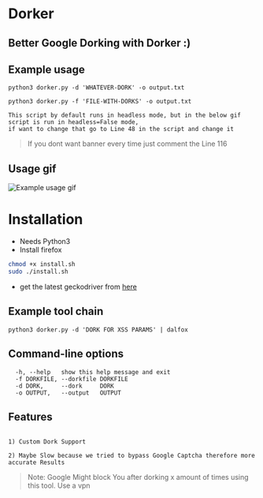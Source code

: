 # Dorker

## Better Google Dorking with Dorker :) 


## Example usage

```
python3 dorker.py -d 'WHATEVER-DORK' -o output.txt

python3 dorker.py -f 'FILE-WITH-DORKS' -o output.txt
```

```text
This script by default runs in headless mode, but in the below gif script is run in headless=False mode,
if want to change that go to Line 48 in the script and change it
```

> If you dont want banner every time just comment the Line 116

## Usage gif

![Example usage gif](dorker.gif)

# Installation

* Needs Python3
* Install firefox

```bash
chmod +x install.sh
sudo ./install.sh
```
* get the latest geckodriver from [here](https://github.com/mozilla/geckodriver/releases)

## Example tool chain

```
python3 dorker.py -d 'DORK FOR XSS PARAMS' | dalfox
```

## Command-line options

```
  -h, --help   show this help message and exit
  -f DORKFILE, --dorkfile DORKFILE
  -d DORK,     --dork     DORK
  -o OUTPUT,   --output   OUTPUT
```

## Features

```

1) Custom Dork Support

2) Maybe Slow because we tried to bypass Google Captcha therefore more accurate Results

```

> Note: Google Might block You after dorking x amount of times using this tool. Use a vpn
